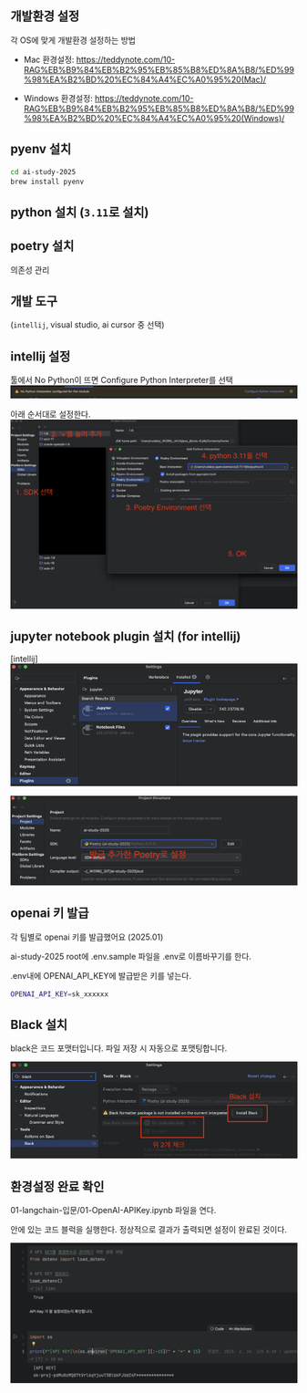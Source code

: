 ## 개발환경 설정
각 OS에 맞게 개발환경 설정하는 방법

- Mac 환경설정: https://teddynote.com/10-RAG%EB%B9%84%EB%B2%95%EB%85%B8%ED%8A%B8/%ED%99%98%EA%B2%BD%20%EC%84%A4%EC%A0%95%20(Mac)/

- Windows 환경설정: https://teddynote.com/10-RAG%EB%B9%84%EB%B2%95%EB%85%B8%ED%8A%B8/%ED%99%98%EA%B2%BD%20%EC%84%A4%EC%A0%95%20(Windows)/


## pyenv 설치
```bash
cd ai-study-2025
brew install pyenv
```

## python 설치 (`3.11`로 설치)

## poetry 설치
의존성 관리

## 개발 도구 
(`intellij`, visual studio, ai cursor 중 선택)


## intellij 설정
툴에서 No Python이 뜨면 Configure Python Interpreter를 선택
![](attachments/Pasted%20image%2020250214080507.png)


아래 순서대로 설정한다.
![](attachments/Pasted%20image%2020250214082135.png)

## jupyter notebook plugin 설치 (for intellij)

[intellij]
![](attachments/Pasted%20image%2020250214072143.png)

![](attachments/Pasted%20image%2020250214082256.png)

## openai 키 발급

각 팀별로 openai 키를 발급했어요 (2025.01)

ai-study-2025 root에 .env.sample 파일을 .env로 이름바꾸기를 한다.

.env내에 OPENAI_API_KEY에 발급받은 키를 넣는다.


```bash
OPENAI_API_KEY=sk_xxxxxx
```

## Black 설치

black은 코드 포맷터입니다. 파일 저장 시 자동으로 포맷팅합니다.

![](attachments/Pasted%20image%2020250220130053.png)


## 환경설정 완료 확인

01-langchain-입문/01-OpenAI-APIKey.ipynb 파일을 연다.

안에 있는 코드 블럭을 실행한다. 정상적으로 결과가 출력되면 설정이 완료된 것이다.

![](attachments/Pasted%20image%2020250220130401.png)
